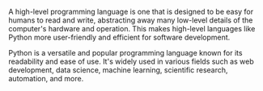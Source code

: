 A high-level programming language is one that is designed to be easy for humans to read and write, abstracting away many low-level details of the computer's hardware and operation. This makes high-level languages like Python more user-friendly and efficient for software development.

Python is a versatile and popular programming language known for its readability and ease of use. It's widely used in various fields such as web development, data science, machine learning, scientific research, automation, and more.
